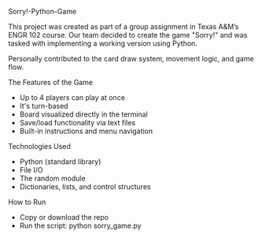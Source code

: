 Sorry!-Python-Game

This project was created as part of a group assignment in Texas A&M’s ENGR 102 course. 
Our team decided to create the game "Sorry!" and was tasked with implementing a working version using Python.

Personally contributed to the card draw system, movement logic, and game flow.

The Features of the Game
- Up to 4 players can play at once
- It's turn-based
- Board visualized directly in the terminal
- Save/load functionality via text files
- Built-in instructions and menu navigation

Technologies Used
- Python (standard library)
- File I/O
- The random module
- Dictionaries, lists, and control structures

How to Run
- Copy or download the repo
- Run the script:
   python sorry_game.py

 
